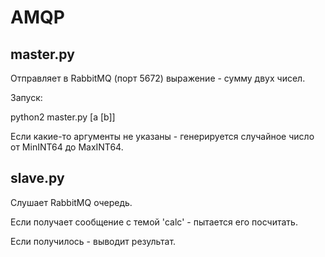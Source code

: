 AMQP
====

master.py
---------

Отправляет в RabbitMQ (порт 5672) выражение - сумму двух чисел.

Запуск:
  
  python2 master.py [a [b]]

Если какие-то аргументы не указаны - генерируется случайное число от MinINT64 до MaxINT64.

slave.py
--------

Слушает RabbitMQ очередь.

Если получает сообщение с темой 'calc' - пытается его посчитать.

Если получилось - выводит результат.
